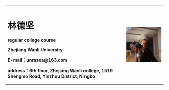 <table border="0">
  <tr>
    <td width="75%">
      <h1>林德坚</h1>
      <p><b>regular college course</b></p>
      <p><b>Zhejiang Wanli University</b></p>
      <p><b>E-mail：unrasea@163.com</b></p>
      <p><b>address：6th floor, Zhejiang Wanli college, 1519 Shengmo Road, Yinzhou District, Ningbo</b></p>
    </td>
    <td width="25%">
      <img src="/1.jpg" width="100%">       
    </td>
  </tr>
</table>